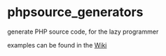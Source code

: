 # phpsource_generators
generate PHP source code, for the lazy programmer

examples can be found in the [Wiki](https://github.com/divinity76/phpsource_generators/wiki/DBToClasses())
